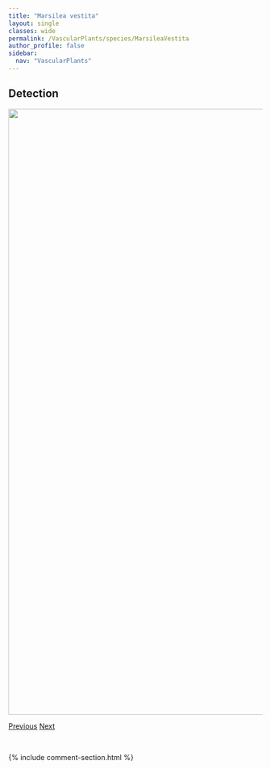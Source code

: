 ```yaml
---
title: "Marsilea vestita"
layout: single
classes: wide
permalink: /VascularPlants/species/MarsileaVestita
author_profile: false
sidebar:
  nav: "VascularPlants"
---
```


<h2>Detection</h2>

<a href="https://drive.google.com/uc?export=view&id=1arqYykpBjga9HCJfe-egpVEiTzZxSsTA">
<img src="https://drive.google.com/uc?export=view&id=1arqYykpBjga9HCJfe-egpVEiTzZxSsTA" height = "1200" width = "800">
</a>


<a href="/DevelopmentWebsite/VascularPlants/species/MalvaRotundifoliaSensuLato" class="pagination--pager" title="Malva rotundifolia sensu lato">Previous</a> <a href="/DevelopmentWebsite/VascularPlants/species/MatricariaChamomilla" class="pagination--pager" title="Matricaria chamomilla">Next</a>

<p>&nbsp;</p>

{% include comment-section.html %}
